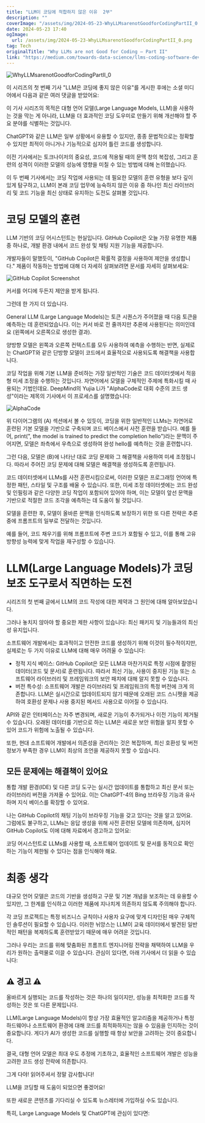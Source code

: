 ```yaml
---
title: "LLM이 코딩에 적합하지 않은 이유  2부"
description: ""
coverImage: "/assets/img/2024-05-23-WhyLLMsarenotGoodforCodingPartII_0.png"
date: 2024-05-23 17:40
ogImage:
  url: /assets/img/2024-05-23-WhyLLMsarenotGoodforCodingPartII_0.png
tag: Tech
originalTitle: "Why LLMs are not Good for Coding — Part II"
link: "https://medium.com/towards-data-science/llms-coding-software-development-artificial-intelligence-68f195bb2ad3"
---
```


![WhyLLMsarenotGoodforCodingPartII_0](/assets/img/2024-05-23-WhyLLMsarenotGoodforCodingPartII_0.png)

이 시리즈의 첫 번째 기사 "LLM은 코딩에 좋지 않은 이유"를 게시한 후에는 소셜 미디어에서 다음과 같은 여러 댓글을 받았어요:

이 기사 시리즈의 목적은 대형 언어 모델(Large Language Models, LLM)을 사용하는 것을 막는 게 아니라, LLM을 더 효과적인 코딩 도우미로 만들기 위해 개선해야 할 주요 분야를 식별하는 것입니다.

ChatGPT와 같은 LLM은 일부 상황에서 유용할 수 있지만, 종종 문법적으로는 정확할 수 있지만 최적이 아니거나 기능적으로 심지어 틀린 코드를 생성합니다.

<div class="content-ad"></div>

이전 기사에서는 토크나이저의 중요성, 코드에 적용될 때의 문맥 창의 복잡성, 그리고 훈련의 성격이 이러한 모델의 성능에 영향을 미칠 수 있는 방법에 대해 논의했습니다.

이 두 번째 기사에서는 코딩 작업에 사용되는 데 필요한 모델의 훈련 유형을 보다 깊이 있게 탐구하고, LLM이 본래 코딩 업무에 능숙하지 않은 이유 중 하나인 최신 라이브러리 및 코드 기능을 최신 상태로 유지하는 도전도 살펴볼 것입니다.

# 코딩 모델의 훈련

LLM 기반의 코딩 어시스턴트는 현실입니다. GitHub Copilot은 오늘 가장 유명한 제품 중 하나로, 개발 환경 내에서 코드 완성 및 채팅 지원 기능을 제공합니다.

<div class="content-ad"></div>

개발자들이 말했듯이, "GitHub Copilot은 확률적 결정을 사용하여 제안을 생성합니다." 제품이 작동하는 방법에 대해 더 자세히 살펴보려면 문서를 자세히 살펴보세요:

![GitHub Copilot Screenshot](/assets/img/2024-05-23-WhyLLMsarenotGoodforCodingPartII_1.png)

커서를 어디에 두든지 제안을 받게 됩니다.

그런데 한 가지 더 있습니다.

<div class="content-ad"></div>

General LLM (Large Language Models)는 토큰 시퀀스가 주어졌을 때 다음 토큰을 예측하는 데 훈련되었습니다. 이는 커서 바로 전 줄까지만 추론에 사용된다는 의미인데요 (왼쪽에서 오른쪽으로 생성한 결과).

양방향 모델은 왼쪽과 오른쪽 컨텍스트를 모두 사용하여 예측을 수행하는 반면, 실제로는 ChatGPT와 같은 단방향 모델이 코드에서 효율적으로 사용되도록 해결책을 사용합니다.

코딩 작업을 위해 기본 LLM을 준비하는 가장 일반적인 기술은 코드 데이터셋에서 적응형 미세 조정을 수행하는 것입니다. 자연어에서 모델을 구체적인 주제에 특화시킬 때 사용되는 기법인데요. DeepMind의 Yujia Li가 "AlphaCode로 대회 수준의 코드 생성"이라는 제목의 기사에서 이 프로세스를 설명했습니다:

![AlphaCode](/assets/img/2024-05-23-WhyLLMsarenotGoodforCodingPartII_2.png)

<div class="content-ad"></div>

위 다이어그램의 (A) 섹션에서 볼 수 있듯이, 코딩을 위한 일반적인 LLMs는 자연어로 훈련된 기본 모델을 기반으로 구축되며 코드 베이스에서 사전 훈련을 받습니다. 예를 들어, print(", the model is trained to predict the completion hello")라는 문맥이 주어지면, 모델은 좌측에서 우측으로 생성하여 완성 hello를 예측하는 것을 훈련합니다.

그런 다음, 모델은 (B)에 나타난 대로 코딩 문제와 그 해결책을 사용하여 미세 조정됩니다. 따라서 주어진 코딩 문제에 대해 모델은 해결책을 생성하도록 훈련됩니다.

코드 데이터셋에서 LLMs를 사전 훈련시킴으로써, 이러한 모델은 프로그래밍 언어에 특정한 패턴, 스타일 및 구조를 배울 수 있습니다. 또한, 미세 조정 데이터셋에는 코드 완성 및 인필링과 같은 다양한 코딩 작업이 포함되어 있어야 하며, 이는 모델이 앞선 문맥을 기반으로 적절한 코드 조각을 예측하는 데 도움이 될 것입니다.

모델을 훈련한 후, 모델이 올바른 문맥을 인식하도록 보장하기 위한 또 다른 전략은 추론 중에 프롬프트의 일부로 전달하는 것입니다.

<div class="content-ad"></div>

예를 들어, 코드 채우기를 위해 프롬프트에 주변 코드가 포함될 수 있고, 이를 통해 고유 방향성 능력에 맞게 작업을 재구성할 수 있습니다.

# LLM(Large Language Models)가 코딩 보조 도구로서 직면하는 도전

시리즈의 첫 번째 글에서 LLM의 코드 작성에 대한 제약과 그 원인에 대해 알아보았습니다.

그러나 놓치지 않아야 할 중요한 제한 사항이 있습니다: 최신 패키지 및 기능들과의 최신성 유지입니다.

<div class="content-ad"></div>

소프트웨어 개발에서는 효과적이고 안전한 코드를 생성하기 위해 이것이 필수적이지만, 실제로는 두 가지 이유로 LLM에 대해 매우 어려울 수 있습니다:

- 정적 지식 베이스: GitHub Copilot은 모든 LLM과 마찬가지로 특정 시점에 촬영된 데이터(코드 및 문서)로 훈련됩니다. 따라서 최신 기능, 사용이 중지된 기능 또는 소프트웨어 라이브러리 및 프레임워크의 보안 패치에 대해 알지 못할 수 있습니다.
- 버전 특수성: 소프트웨어 개발은 라이브러리 및 프레임워크의 특정 버전에 크게 의존합니다. LLM은 실시간으로 업데이트되지 않기 때문에 오래된 코드 스니펫을 제공하여 호환성 문제나 사용 중지된 메서드 사용으로 이어질 수 있습니다.

API와 같은 인터페이스는 자주 변경되며, 새로운 기능이 추가되거나 이전 기능이 제거될 수 있습니다. 오래된 데이터를 기반으로 하는 LLM은 새로운 보안 위험을 알지 못할 수 있어 코드가 위험에 노출될 수 있습니다.

또한, 현대 소프트웨어 개발에서 의존성을 관리하는 것은 복잡하며, 최신 호환성 및 버전 정보가 부족한 경우 LLM이 최상의 조언을 제공하지 못할 수 있습니다.

<div class="content-ad"></div>

## 모든 문제에는 해결책이 있어요

통합 개발 환경(IDE) 및 다른 코딩 도구는 실시간 업데이트를 통합하고 최신 문서 또는 라이브러리 버전을 가져올 수 있어요. 이는 ChatGPT-4의 Bing 브라우징 기능과 유사하며 지식 베이스를 확장할 수 있어요.

나는 GitHub Copilot의 채팅 기능이 브라우징 기능을 갖고 있다는 것을 알고 있어요. 그럼에도 불구하고, LLMs는 응답 생성을 위해 사전 훈련된 모델에 의존하며, 심지어 GitHub Copilot도 이에 대해 자료에서 경고하고 있어요:

코딩 어시스턴트로 LLMs를 사용할 때, 소프트웨어 업데이트 및 문서를 동적으로 확인하는 기능이 제한될 수 있다는 점을 인식해야 해요.

<div class="content-ad"></div>

# 최종 생각

대규모 언어 모델은 코드의 기반을 생성하고 구문 및 기본 개념을 보조하는 데 유용할 수 있지만, 그 한계를 인식하고 이러한 제품에 지나치게 의존하지 않도록 주의해야 합니다.

각 코딩 프로젝트는 특정 비즈니스 규칙이나 사용자 요구에 맞게 디자인된 매우 구체적인 솔루션이 필요할 수 있습니다. 이러한 뉘앙스는 LLM이 교육 데이터에서 발견된 일반적인 패턴을 복제하도록 훈련받았기 때문에 매우 어려운 것입니다.

그러나 우리는 코드를 위해 맞춤화된 프롬프트 엔지니어링 전략을 채택하여 LLM을 우리가 원하는 출력물로 이끌 수 있습니다. 관심이 있다면, 아래 기사에서 더 읽을 수 있습니다:

<div class="content-ad"></div>

## ⚠ 경고 ⚠

올바르게 실행되는 코드를 작성하는 것은 하나의 일이지만, 성능을 최적화한 코드를 작성하는 것은 또 다른 문제입니다.

LLM(Large Language Models)이 항상 가장 효율적인 알고리즘을 제공하거나 특정 하드웨어나 소프트웨어 환경에 대해 코드를 최적화하지는 않을 수 있음을 인지하는 것이 중요합니다. 게다가 AI가 생성한 코드를 실행할 때 항상 보안을 고려하는 것이 중요합니다.

결국, 대형 언어 모델은 최대 우도 추정에 기초하고, 효율적인 소프트웨어 개발은 성능을 고려한 코드 생성 전략에 의존합니다.

<div class="content-ad"></div>

그게 다야! 읽어주셔서 정말 감사합니다!

LLM을 코딩할 때 도움이 되었으면 좋겠어요!

또한 새로운 콘텐츠를 기다리실 수 있도록 뉴스레터에 가입하실 수도 있습니다.

특히, Large Language Models 및 ChatGPT에 관심이 있다면:
